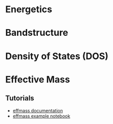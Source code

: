 # Energetics

# Bandstructure

# Density of States (DOS)

# Effective Mass
## Tutorials
- [effmass documentation](https://effmass.readthedocs.io/en/latest/API%20documentation.html)
- [effmass example notebook](https://nbviewer.org/github/lucydot/effmass/blob/master/tutorials/Tutorial.ipynb)

